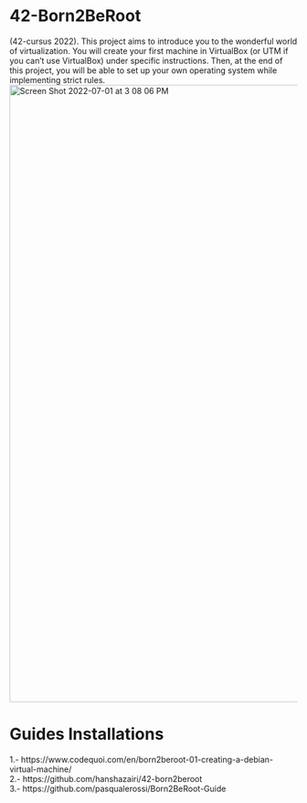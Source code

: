 # 42-Born2BeRoot
(42-cursus 2022). This project aims to introduce you to the wonderful world of virtualization. You will create your first machine in VirtualBox (or UTM if you can’t use VirtualBox) under specific instructions. Then, at the end of this project, you will be able to set up your own operating system while implementing strict rules.
<img width="1081" alt="Screen Shot 2022-07-01 at 3 08 06 PM" src="https://user-images.githubusercontent.com/103744024/176901142-2b063d88-ac59-44c3-82bb-e343de17fc7f.png">
<H1>Guides Installations</H1>
1.- https://www.codequoi.com/en/born2beroot-01-creating-a-debian-virtual-machine/
<br>
2.- https://github.com/hanshazairi/42-born2beroot
<br>
3.- https://github.com/pasqualerossi/Born2BeRoot-Guide
